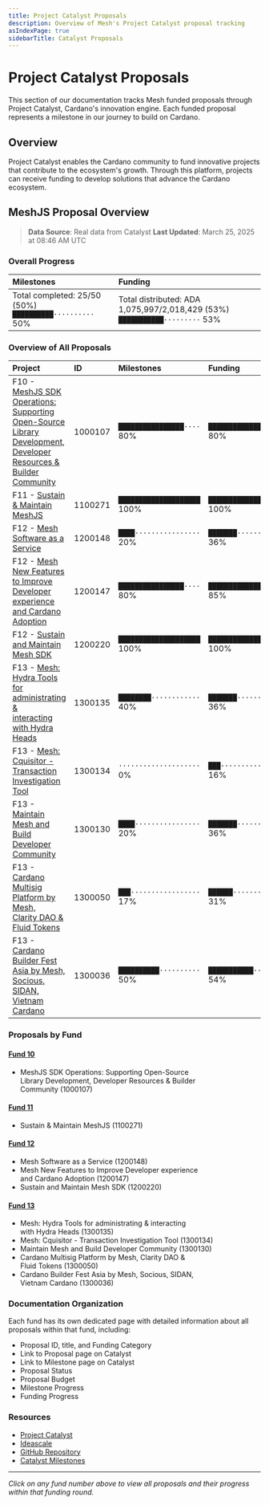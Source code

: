 ```yaml
---
title: Project Catalyst Proposals
description: Overview of Mesh's Project Catalyst proposal tracking
asIndexPage: true
sidebarTitle: Catalyst Proposals
---
```


# Project Catalyst Proposals

This section of our documentation tracks Mesh funded proposals through Project Catalyst, Cardano's innovation engine. Each funded proposal represents a milestone in our journey to build on Cardano.

## Overview

Project Catalyst enables the Cardano community to fund innovative projects that contribute to the ecosystem's growth. Through this platform, projects can receive funding to develop solutions that advance the Cardano ecosystem.

## MeshJS Proposal Overview

> **Data Source**: Real data from Catalyst
> **Last Updated**: March 25, 2025 at 08:46 AM UTC

### Overall Progress

| Milestones | Funding |
|:-----------|:--------|
| Total completed: 25/50 (50%)<br>`██████████··········` 50% | Total distributed: ADA 1,075,997/2,018,429 (53%)<br>`███████████·········` 53% |

### Overview of All Proposals

| Project | ID | Milestones | Funding |
|:--------|:---|:-----------|:--------|
| F10 - [MeshJS SDK Operations: Supporting<br>Open-Source Library Development,<br>Developer Resources & Builder Community](/en/catalyst-proposals/0010#MeshJS%20SDK%20Operations%3A%20Supporting%20Open-Source%20Library%20Development%2C%20Developer%20Resources%20%26%20Builder%20Community) | 1000107 | `████████████████····` 80% | `████████████████····` 80% |
| F11 - [Sustain & Maintain MeshJS](/en/catalyst-proposals/0011#Sustain%20%26%20Maintain%20MeshJS) | 1100271 | `████████████████████` 100% | `████████████████████` 100% |
| F12 - [Mesh Software as a Service](/en/catalyst-proposals/0012#Mesh%20Software%20as%20a%20Service) | 1200148 | `████················` 20% | `███████·············` 36% |
| F12 - [Mesh New Features to Improve Developer<br>experience and Cardano Adoption](/en/catalyst-proposals/0012#Mesh%20New%20Features%20to%20Improve%20Developer%20experience%20and%20Cardano%20Adoption) | 1200147 | `████████████████····` 80% | `█████████████████···` 85% |
| F12 - [Sustain and Maintain Mesh SDK](/en/catalyst-proposals/0012#Sustain%20and%20Maintain%20Mesh%20SDK) | 1200220 | `████████████████████` 100% | `████████████████████` 100% |
| F13 - [Mesh: Hydra Tools for administrating &<br>interacting with Hydra Heads](/en/catalyst-proposals/0013#Mesh%3A%20Hydra%20Tools%20for%20administrating%20%26%20interacting%20with%20Hydra%20Heads) | 1300135 | `████████············` 40% | `███████·············` 36% |
| F13 - [Mesh: Cquisitor - Transaction<br>Investigation Tool](/en/catalyst-proposals/0013#Mesh%3A%20Cquisitor%20-%20Transaction%20Investigation%20Tool) | 1300134 | `····················` 0% | `███·················` 16% |
| F13 - [Maintain Mesh and Build Developer<br>Community](/en/catalyst-proposals/0013#Maintain%20Mesh%20and%20Build%20Developer%20Community) | 1300130 | `████················` 20% | `███████·············` 36% |
| F13 - [Cardano Multisig Platform by Mesh,<br>Clarity DAO & Fluid Tokens](/en/catalyst-proposals/0013#Cardano%20Multisig%20Platform%20by%20Mesh%2C%20Clarity%20DAO%20%26%20Fluid%20Tokens) | 1300050 | `███·················` 17% | `██████··············` 31% |
| F13 - [Cardano Builder Fest Asia by Mesh,<br>Socious, SIDAN, Vietnam Cardano](/en/catalyst-proposals/0013#Cardano%20Builder%20Fest%20Asia%20by%20Mesh%2C%20Socious%2C%20SIDAN%2C%20Vietnam%20Cardano) | 1300036 | `██████████··········` 50% | `███████████·········` 54% |

### Proposals by Fund

#### [Fund 10](/en/catalyst-proposals/0010)
- MeshJS SDK Operations: Supporting Open-Source<br>Library Development, Developer Resources & Builder<br>Community (1000107)

#### [Fund 11](/en/catalyst-proposals/0011)
- Sustain & Maintain MeshJS (1100271)

#### [Fund 12](/en/catalyst-proposals/0012)
- Mesh Software as a Service (1200148)
- Mesh New Features to Improve Developer experience<br>and Cardano Adoption (1200147)
- Sustain and Maintain Mesh SDK (1200220)

#### [Fund 13](/en/catalyst-proposals/0013)
- Mesh: Hydra Tools for administrating & interacting<br>with Hydra Heads (1300135)
- Mesh: Cquisitor - Transaction Investigation Tool (1300134)
- Maintain Mesh and Build Developer Community (1300130)
- Cardano Multisig Platform by Mesh, Clarity DAO &<br>Fluid Tokens (1300050)
- Cardano Builder Fest Asia by Mesh, Socious, SIDAN,<br>Vietnam Cardano (1300036)


### Documentation Organization

Each fund has its own dedicated page with detailed information about all proposals within that fund, including:

- Proposal ID, title, and Funding Category
- Link to Proposal page on Catalyst
- Link to Milestone page on Catalyst
- Proposal Status
- Proposal Budget
- Milestone Progress 
- Funding Progress

### Resources

- [Project Catalyst](https://projectcatalyst.io/)
- [Ideascale](https://cardano.ideascale.com/)
- [GitHub Repository](https://github.com/meshJS)
- [Catalyst Milestones](https://milestones.projectcatalyst.io/)

---

*Click on any fund number above to view all proposals and their progress within that funding round.*

